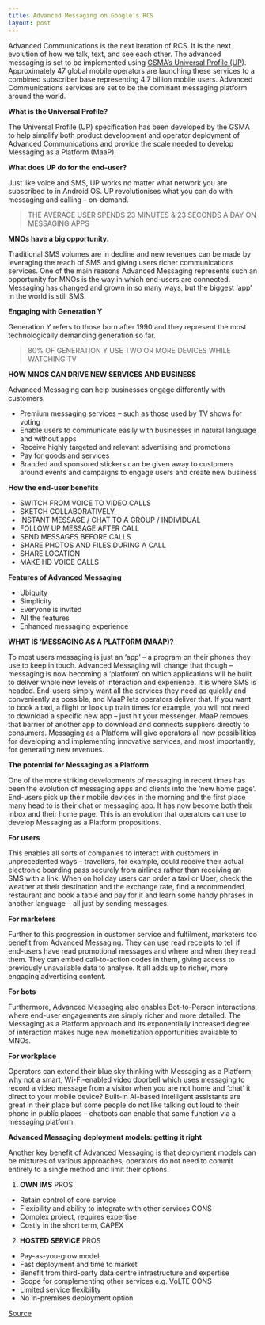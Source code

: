 ```yaml
---
title: Advanced Messaging on Google's RCS
layout: post
---
```


Advanced Communications is the next iteration of RCS. It is the next evolution of how
we talk, text, and see each other. The advanced messaging is set to be implemented using [GSMA’s Universal Profile (UP)](http://www.gsma.com/network2020/universal-profile/). Approximately 47 global mobile operators are launching these services to a combined subscriber base representing 4.7 billion mobile users. Advanced Communications services are set to be the dominant messaging platform around the world.

**What is the Universal Profile?**

The Universal Profile (UP) specification has been developed by the GSMA to help simplify both product development and operator deployment of Advanced Communications and provide the scale needed to develop Messaging as a Platform (MaaP).

**What does UP do for the end-user?**

Just like voice and SMS, UP works no matter what network you are subscribed to in Android OS. UP revolutionises what you can do with messaging and calling – on-demand.
> THE AVERAGE USER SPENDS 23 MINUTES & 23 SECONDS A DAY ON MESSAGING APPS

**MNOs have a big opportunity.**

Traditional SMS volumes are in decline and new revenues can be made by leveraging the reach of SMS and giving users richer communications services. One of the main reasons Advanced Messaging represents such an opportunity for MNOs is the way in which end-users are connected. Messaging has changed and grown in so many ways, but the biggest ‘app’ in the world is still SMS.

**Engaging with Generation Y**

Generation Y refers to those born after 1990 and they represent the most technologically demanding generation so far. 
> 80% OF GENERATION Y USE TWO OR MORE DEVICES WHILE WATCHING TV

**HOW MNOS CAN DRIVE NEW SERVICES AND BUSINESS**

Advanced Messaging can help businesses engage differently with customers.
 - Premium messaging services – such as those used by TV shows for voting
 - Enable users to communicate easily with businesses in natural language and without apps
 - Receive highly targeted and relevant advertising and promotions
 - Pay for goods and services
 - Branded and sponsored stickers can be given away to customers around events and campaigns to engage users and create new business

**How the end-user benefits**

 - SWITCH FROM VOICE TO VIDEO CALLS
 - SKETCH COLLABORATIVELY
 - INSTANT MESSAGE / CHAT TO A GROUP / INDIVIDUAL
 - FOLLOW UP MESSAGE AFTER CALL
 - SEND MESSAGES BEFORE CALLS
 - SHARE PHOTOS AND FILES DURING A CALL
 - SHARE LOCATION
 - MAKE HD VOICE CALLS

**Features of Advanced Messaging**

 - Ubiquity
 - Simplicity
 - Everyone is invited
 - All the features
 - Enhanced messaging experience

**WHAT IS ‘MESSAGING AS A PLATFORM (MAAP)?**

To most users messaging is just an ‘app’ – a program on their phones they use to keep in touch. Advanced Messaging will change that though – messaging is now becoming a ‘platform’ on which applications will be built to deliver whole new levels of interaction and experience. It is where SMS is headed. End-users simply want all the services they need as quickly and conveniently as possible, and MaaP lets operators deliver that. If you want to book a taxi, a flight or look up train times for example, you will not need to download a specific new app – just hit your messenger. MaaP removes that barrier of another app to download and connects suppliers directly to consumers. Messaging as a Platform will give operators all new possibilities for developing and implementing innovative services, and most importantly, for generating new revenues.

**The potential for Messaging as a Platform**

One of the more striking developments of messaging in recent times has been the evolution of messaging apps and clients into the ‘new home page’. End-users pick up their mobile devices in the morning and the first place many head to is their chat or messaging app. It has now become both their inbox and their home page. This is an evolution that operators can use to develop Messaging as a Platform propositions.

**For users**

This enables all sorts of companies to interact with customers in unprecedented ways – travellers, for example, could receive their actual electronic boarding pass securely from airlines rather than receiving an SMS with a link. When on holiday users can order a taxi or Uber, check the weather at their destination and the exchange rate, find a recommended restaurant and book a table and pay for it and learn some handy phrases in another language – all just by sending messages.

**For marketers**

Further to this progression in customer service and fulfilment, marketers too benefit from Advanced Messaging. They can use read receipts to tell if end-users have read promotional messages and where and when they read them. They can embed call-to-action codes in them, giving access to previously unavailable data to analyse. It all adds up to richer, more engaging advertising content. 

**For bots**

Furthermore, Advanced Messaging also enables Bot-to-Person interactions, where end-user engagements are simply richer and more detailed. The Messaging as a Platform approach and its exponentially increased degree of interaction makes huge new monetization opportunities available to MNOs.

**For  workplace**

Operators can extend their blue sky thinking with Messaging as a Platform; why not a smart, Wi-Fi-enabled video doorbell which uses messaging to record a video message from a visitor when you are not home and ‘chat’ it direct to your mobile device? Built-in AI-based intelligent assistants are great in their place but some people do not like talking out loud to their phone in public places – chatbots can enable that same function via a messaging platform.

**Advanced Messaging deployment models: getting it right**

Another key benefit of Advanced Messaging is that deployment models can be mixtures of various approaches; operators do not need to commit entirely to a single method and limit their options.
 
 1. **OWN IMS**
 PROS
- Retain control of core service
- Flexibility and ability to integrate with other services
 CONS
- Complex project, requires expertise
- Costly in the short term, CAPEX

 2. **HOSTED SERVICE**
 PROS
- Pay-as-you-grow model
- Fast deployment and time to market
- Benefit from third-party data centre infrastructure and expertise
- Scope for complementing other services e.g. VoLTE
 CONS
- Limited service flexibility
- No in-premises deployment option

[Source](http://www.gsma.com/network2020/wp-content/uploads/2016/11/Network-2020-006-Advanced-Communications-eBook-edition-1-2.pdf)

